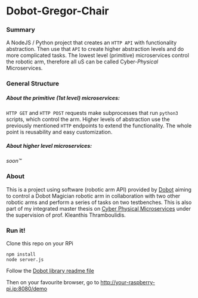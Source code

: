 # Dobot-Gregor-Chair

### Summary

A NodeJS / Python project that creates an ```HTTP API``` with functionality abstraction. Then use that ```API``` to create higher abstraction levels and do more complicated tasks. The lowest level (primitive) microservices control the robotic arm, therefore all uS can be called Cyber-*Physical* Microservices.

### General Structure

##### About the primitive (1st level) microservices:

```HTTP GET``` and ```HTTP POST``` requests make subprocesses that run ```python3``` scripts, which control the arm. Higher levels of abstraction use the previously mentioned ```HTTP``` endpoints to extend the functionality. The whole point is reusability and easy customization.

##### About higher level microservices:

*soon™*

### About

This is a project using software (robotic arm API) provided by [Dobot](https://www.dobot.cc/) aiming to control a Dobot Magician robotic arm in collaboration with two other robotic arms and perform a series of tasks on two testbenches. This is also part of my integrated master thesis on [Cyber Physical Microservices](https://sites.google.com/view/cyber-physical-microservice/gregor-chair) under the supervision of prof. Kleanthis Thramboulidis.

### Run it!

Clone this repo on your RPi
```
npm install
node server.js
```
Follow the [Dobot library readme file](/commands/libs/readme.txt)

Then on your favourite browser, go to http://your-raspberry-pi.ip:8080/demo
